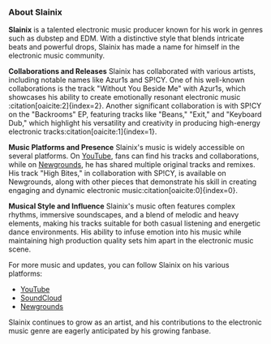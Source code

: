 ### About Slainix

**Slainix** is a talented electronic music producer known for his work in genres such as dubstep and EDM. With a distinctive style that blends intricate beats and powerful drops, Slainix has made a name for himself in the electronic music community.

**Collaborations and Releases**
Slainix has collaborated with various artists, including notable names like Azur1s and SP!CY. One of his well-known collaborations is the track "Without You Beside Me" with Azur1s, which showcases his ability to create emotionally resonant electronic music&#8203;:citation[oaicite:2]{index=2}&#8203;. Another significant collaboration is with SP!CY on the "Backrooms" EP, featuring tracks like "Beans," "Exit," and "Keyboard Dub," which highlight his versatility and creativity in producing high-energy electronic tracks&#8203;:citation[oaicite:1]{index=1}&#8203;.

**Music Platforms and Presence**
Slainix's music is widely accessible on several platforms. On [YouTube](https://www.youtube.com/watch?v=3BFVXfL0zZs), fans can find his tracks and collaborations, while on [Newgrounds](https://www.newgrounds.com/audio/listen/1288309), he has shared multiple original tracks and remixes. His track "High Bites," in collaboration with SP!CY, is available on Newgrounds, along with other pieces that demonstrate his skill in creating engaging and dynamic electronic music&#8203;:citation[oaicite:0]{index=0}&#8203;.

**Musical Style and Influence**
Slainix's music often features complex rhythms, immersive soundscapes, and a blend of melodic and heavy elements, making his tracks suitable for both casual listening and energetic dance environments. His ability to infuse emotion into his music while maintaining high production quality sets him apart in the electronic music scene.

For more music and updates, you can follow Slainix on his various platforms:
- [YouTube](https://www.youtube.com/watch?v=3BFVXfL0zZs)
- [SoundCloud](https://soundcloud.com/azur1s/without-you-beside-me)
- [Newgrounds](https://www.newgrounds.com/audio/listen/1288309)

Slainix continues to grow as an artist, and his contributions to the electronic music genre are eagerly anticipated by his growing fanbase.
